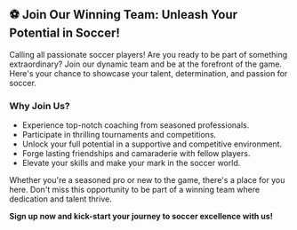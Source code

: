 ## ⚽️ Join Our Winning Team: Unleash Your Potential in Soccer!

Calling all passionate soccer players! Are you ready to be part of something extraordinary? Join our dynamic team and be at the forefront of the game. Here's your chance to showcase your talent, determination, and passion for soccer.

### Why Join Us?

* Experience top-notch coaching from seasoned professionals.
* Participate in thrilling tournaments and competitions.
* Unlock your full potential in a supportive and competitive environment.
* Forge lasting friendships and camaraderie with fellow players.
* Elevate your skills and make your mark in the soccer world.

Whether you're a seasoned pro or new to the game, there's a place for you here. Don't miss this opportunity to be part of a winning team where dedication and talent thrive.

**Sign up now and kick-start your journey to soccer excellence with us!**

